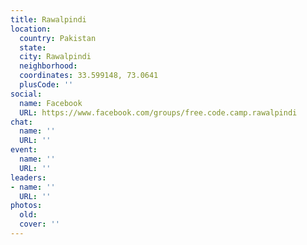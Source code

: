 ```yaml
---
title: Rawalpindi
location:
  country: Pakistan
  state: 
  city: Rawalpindi
  neighborhood: 
  coordinates: 33.599148, 73.0641
  plusCode: ''
social:
  name: Facebook
  URL: https://www.facebook.com/groups/free.code.camp.rawalpindi
chat:
  name: ''
  URL: ''
event:
  name: ''
  URL: ''
leaders:
- name: ''
  URL: ''
photos:
  old: 
  cover: ''
---
```

